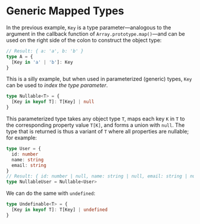 # Generic Mapped Types

In the previous example, `Key` is a type parameter—analogous to the argument in the callback function of `Array.prototype.map()`—and can be used on the right side of the colon to construct the object type:

```typescript
// Result: { a: 'a', b: 'b' }
type A = {
  [Key in 'a' | 'b']: Key
}
```

This is a silly example, but when used in parameterized (generic) types, `Key` can be used to _index the type parameter_.

```typescript
type Nullable<T> = {
  [Key in keyof T]: T[Key] | null
}
```

This parameterized type takes any object type `T`, maps each key `K` in `T` to the corresponding property value `T[K]`, and forms a union with `null`. The type that is returned is thus a variant of `T` where all properties are nullable; for example:

```typescript
type User = {
  id: number
  name: string
  email: string
}
// Result: { id: number | null, name: string | null, email: string | null }
type NullableUser = Nullable<User>
```

We can do the same with `undefined`:

```typescript
type Undefinable<T> = {
  [Key in keyof T]: T[Key] | undefined
}
```
